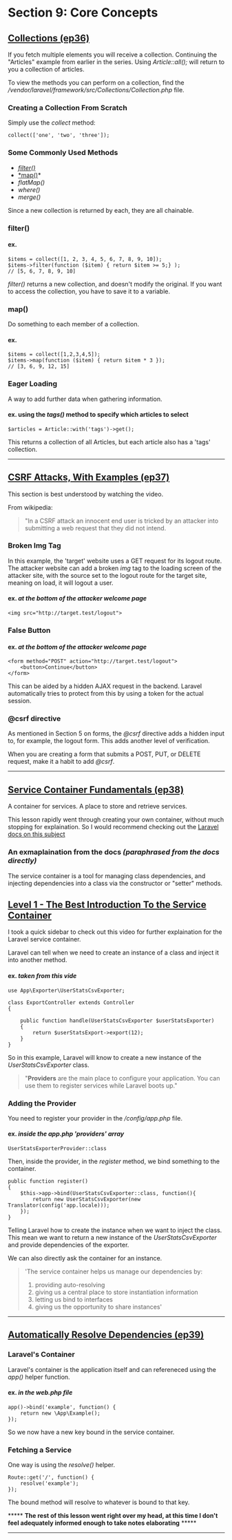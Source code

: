 # Section 9: Core Concepts

## [Collections (ep36)](https://laracasts.com/series/laravel-6-from-scratch/episodes/36?autoplay=true)

If you fetch multiple elements you will receive a collection. Continuing the "Articles" example from earlier in the series. Using *Article::all();* will return to you a collection of articles.

To view the methods you can perform on a collection, find the */vendor/laravel/framework/src/Collections/Collection.php* file.

### Creating a Collection From Scratch
Simply use the *collect* method:

```
collect(['one', 'two', 'three']);
```

### Some Commonly Used Methods
- [*filter()*](#filter())
- [*map()](#map())*
- *flatMap()*
- *where()*
- *merge()*

Since a new collection is returned by each, they are all chainable.

### filter()

#### ex.
```
$items = collect([1, 2, 3, 4, 5, 6, 7, 8, 9, 10]);
$items->filter(function ($item) { return $item >= 5;} );
// [5, 6, 7, 8, 9, 10]
```

*filter()* returns a new collection, and doesn't modify the original. If you want to access the collection, you have to save it to a variable.

### map()
Do something to each member of a collection.

#### ex.
```
$items = collect([1,2,3,4,5]);
$items->map(function ($item) { return $item * 3 });
// [3, 6, 9, 12, 15]
```

### Eager Loading
A way to add further data when gathering information.

#### ex. using the *tags()* method to specify which articles to select
```
$articles = Article::with('tags')->get();
```
This returns a collection of all Articles, but each article also has a 'tags' collection.

---
## [CSRF Attacks, With Examples (ep37)](https://laracasts.com/series/laravel-6-from-scratch/episodes/37?autoplay=true)
This section is best understood by watching the video.

From wikipedia: 
>"In a CSRF attack an innocent end user is tricked by an attacker into submitting a web request that they did not intend.

### Broken Img Tag
In this example, the 'target' website uses a GET request for its logout route. The attacker website can add a broken *img* tag to the loading screen of the attacker site, with the source set to the logout route for the target site, meaning on load, it will logout a user.

#### ex. *at the bottom of the attacker welcome page*
```
<img src="http://target.test/logout">
```

### False Button

#### ex. *at the bottom of the attacker welcome page*
```
<form method="POST" action="http://target.test/logout">
    <button>Continue</button>
</form>
```
This can be aided by a hidden AJAX request in the backend. Laravel automatically tries to protect from this by using a token for the actual session.

### @csrf directive

As mentioned in Section 5 on forms, the *@csrf* directive adds a hidden input to, for example, the logout form. This adds another level of verification.

When you are creating a form that submits a POST, PUT, or DELETE request, make it a habit to add *@csrf*.

---
## [Service Container Fundamentals (ep38)](https://laracasts.com/series/laravel-6-from-scratch/episodes/38?autoplay=true)

A container for services. A place to store and retrieve services. 

This lesson rapidly went through creating your own container, without much stopping for explaination. So I would recommend checking out the [Laravel docs on this subject](https://laravel.com/docs/8.x/container)


### An exmaplaination from the docs *(paraphrased from the docs directly)*
The service container is a tool for managing class dependencies, and injecting dependencies into a class via the constructor or "setter" methods.

## [Level 1 - The Best Introduction To the Service Container](https://laravelcoreadventures.com/raiders-of-the-lost-service-container/level/1)

I took a quick sidebar to check out this video for further explaination for the Laravel service container.

Laravel can tell when we need to create an instance of a class and inject it into another method.

#### ex. *taken from this vide*
```
use App\Exporter\UserStatsCsvExporter;

class ExportController extends Controller
{

    public function handle(UserStatsCsvExporter $userStatsExporter)
    {
        return $userStatsExport->export(12);
    }
}
```
So in this example, Laravel will know to create a new instance of the *UserStatsCsvExporter* class.

>"**Providers** are the main place to configure your application. You can use them to register services while Laravel boots up."

### Adding the Provider
You need to register your provider in the */config/app.php* file.

#### ex. *inside the app.php 'providers' array*
```
UserStatsExporterProvider::class
```

Then, inside the provider, in the *register* method, we bind something to the container.

```
public function register()
{
    $this->app->bind(UserStatsCsvExporter::class, function(){
        return new UserStatsCsvExporter(new Translator(config('app.locale)));
    });
}
```
Telling Laravel how to create the instance when we want to inject the class. This mean we want to return a new instance of the *UserStatsCsvExporter* and provide dependencies of the exporter.

 We can also directly ask the container for an instance.

 >'The service container helps us manage our dependencies by:
 >1. providing auto-resolving
 >2. giving us a central place to store instantiation information
 >3. letting us bind to interfaces
 >4. giving us the opportunity to share instances'

---
## [Automatically Resolve Dependencies (ep39)](https://laracasts.com/series/laravel-6-from-scratch/episodes/39?autoplay=true)

### Laravel's Container
Laravel's container is the application itself and can refereneced using the *app()* helper function.

#### ex. *in the web.php file*
```
app()->bind('example', function() {
    return new \App\Example();
});
```

So we now have a new key bound in the service container.

### Fetching a Service

One way is using the *resolve()* helper. 

```
Route::get('/', function() {
    resolve('example');
});
```

The bound method will resolve to whatever is bound to that key. 

***** **The rest of this lesson went right over my head, at this time I don't feel adequately informed enough to take notes elaborating** *****

---

